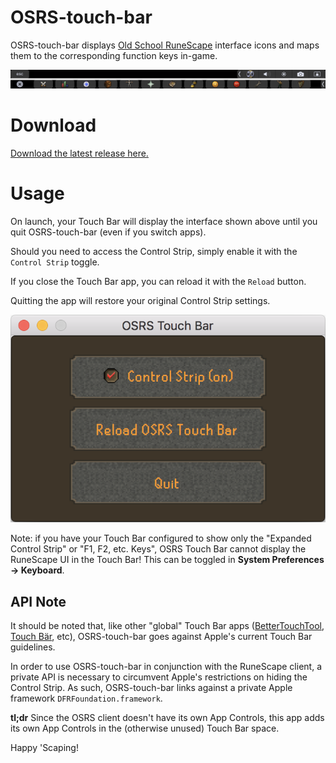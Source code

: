 # OSRS-touch-bar
OSRS-touch-bar displays [Old School RuneScape](http://oldschool.runescape.com) interface icons and maps them to the corresponding function keys in-game. 

![Touch bar screenshot](./touchBarScreenshot.png)

# Download

[Download the latest release here.](https://github.com/pg8wood/OSRS-touch-bar/releases/download/1.0/OSRS-touch-bar-1.0.dmg)

# Usage

On launch, your Touch Bar will display the interface shown above until you quit OSRS-touch-bar (even if you switch apps). 

Should you need to access the Control Strip, simply enable it with the `Control Strip` toggle.

If you close the Touch Bar app, you can reload it with the `Reload` button.

Quitting the app will restore your original Control Strip settings.

<!--Centered Image-->
<p align="center">
  <img src="./appScreenshot.png"/>
</p>

Note: if you have your Touch Bar configured to show only the "Expanded Control Strip" or "F1, F2, etc. Keys", OSRS Touch Bar cannot display the RuneScape UI in the Touch Bar! This can be toggled in __System Preferences &rarr; Keyboard__. 

## API Note
It should be noted that, like other "global" Touch Bar apps ([BetterTouchTool](https://www.boastr.net/), [Touch Bär](https://github.com/a2/touch-baer), etc), OSRS-touch-bar goes against Apple's current Touch Bar guidelines.

In order to use OSRS-touch-bar in conjunction with the RuneScape client, a private API is necessary to circumvent Apple's restrictions on hiding the Control Strip. As such, OSRS-touch-bar links against a private Apple framework `DFRFoundation.framework`. 

__tl;dr__ Since the OSRS client doesn't have its own App Controls, this app adds its own App Controls in the (otherwise unused) Touch Bar space.

Happy 'Scaping! 

